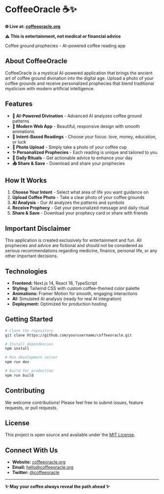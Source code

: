 # CoffeeOracle ☕✨

**🌐 Live at: [coffeeoracle.org](https://coffeeoracle.org)**

**⚠️ This is entertainment, not medical or financial advice**

Coffee ground prophecies - AI-powered coffee reading app

## About CoffeeOracle

CoffeeOracle is a mystical AI-powered application that brings the ancient art of coffee ground divination into the digital age. Upload a photo of your coffee grounds and receive personalized prophecies that blend traditional mysticism with modern artificial intelligence.

## Features

- **🔮 AI-Powered Divination** - Advanced AI analyzes coffee ground patterns
- **📱 Modern Web App** - Beautiful, responsive design with smooth animations
- **🎯 Intent-Based Readings** - Choose your focus: love, money, education, or luck
- **📸 Photo Upload** - Simply take a photo of your coffee cup
- **✨ Personalized Prophecies** - Each reading is unique and tailored to you
- **🔄 Daily Rituals** - Get actionable advice to enhance your day
- **📤 Share & Save** - Download and share your prophecies

## How It Works

1. **Choose Your Intent** - Select what area of life you want guidance on
2. **Upload Coffee Photo** - Take a clear photo of your coffee grounds
3. **AI Analysis** - Our AI analyzes the patterns and symbols
4. **Receive Prophecy** - Get your personalized message and daily ritual
5. **Share & Save** - Download your prophecy card or share with friends

## Important Disclaimer

This application is created exclusively for entertainment and fun. All prophecies and advice are fictional and should not be considered as serious recommendations regarding medicine, finance, personal life, or any other important decisions.

## Technologies

- **Frontend:** Next.js 14, React 18, TypeScript
- **Styling:** Tailwind CSS with custom coffee-themed color palette
- **Animations:** Framer Motion for smooth, engaging interactions
- **AI:** Simulated AI analysis (ready for real AI integration)
- **Deployment:** Optimized for production hosting

## Getting Started

```bash
# Clone the repository
git clone https://github.com/yourusername/coffeeoracle.git

# Install dependencies
npm install

# Run development server
npm run dev

# Build for production
npm run build
```

## Contributing

We welcome contributions! Please feel free to submit issues, feature requests, or pull requests.

## License

This project is open source and available under the [MIT License](LICENSE).

## Connect With Us

- **Website:** [coffeeoracle.org](https://coffeeoracle.org)
- **Email:** hello@coffeeoracle.org
- **Twitter:** [@coffeeoracle](https://twitter.com/coffeeoracle)

---

**✨ May your coffee always reveal the path ahead ✨**
